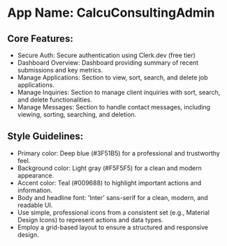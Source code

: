 # **App Name**: CalcuConsultingAdmin

## Core Features:

- Secure Auth: Secure authentication using Clerk.dev (free tier)
- Dashboard Overview: Dashboard providing summary of recent submissions and key metrics.
- Manage Applications: Section to view, sort, search, and delete job applications.
- Manage Inquiries: Section to manage client inquiries with sort, search, and delete functionalities.
- Manage Messages: Section to handle contact messages, including viewing, sorting, searching, and deletion.

## Style Guidelines:

- Primary color: Deep blue (#3F51B5) for a professional and trustworthy feel.
- Background color: Light gray (#F5F5F5) for a clean and modern appearance.
- Accent color: Teal (#009688) to highlight important actions and information.
- Body and headline font: 'Inter' sans-serif for a clean, modern, and readable UI.
- Use simple, professional icons from a consistent set (e.g., Material Design Icons) to represent actions and data types.
- Employ a grid-based layout to ensure a structured and responsive design.